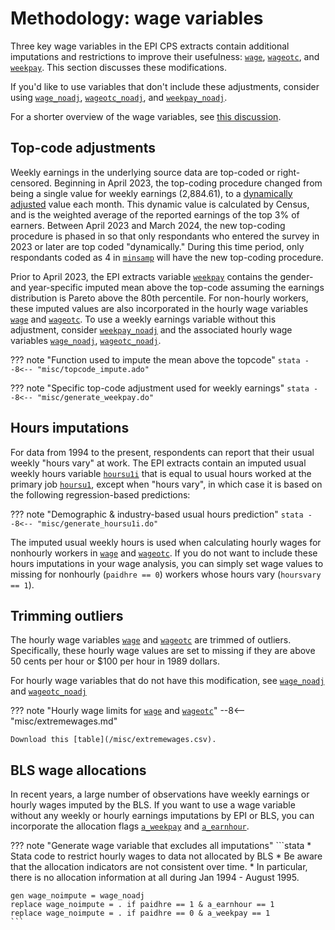# Methodology: wage variables

Three key wage variables in the EPI CPS extracts contain additional imputations and restrictions to improve their usefulness: [`wage`](../variables/income/wage.md), [`wageotc`](../variables/income/wageotc.md), and [`weekpay`](../variables/income/weekpay.md). This section discusses these modifications.

If you'd like to use variables that don't include these adjustments, consider using [`wage_noadj`](../variables/income/wage_noadj.md), [`wageotc_noadj`](../variables/income/wageotc_noadj.md), and [`weekpay_noadj`](../variables/income/weekpay_noadj.md). 

For a shorter overview of the wage variables, see [this discussion](faq.md#which-wage-variable).

## Top-code adjustments

Weekly earnings in the underlying source data are top-coded or right-censored. Beginning in April 2023, the top-coding procedure changed from being a single value for weekly earnings (2,884.61), to a [dynamically adjusted](https://www2.census.gov/programs-surveys/cps/methodology/improving-disclosure-avoidance-puf-v2.pdf) value each month. This dynamic value is calculated by Census, and is the weighted average of the reported earnings of the top 3% of earners. Between April 2023 and March 2024, the new top-coding procedure is phased in so that only respondants who entered the survey in 2023 or later are top coded "dynamically." During this time period, only respondants coded as 4 in [`minsamp`](../variables/id/minsamp.md) will have the new top-coding procedure. 

Prior to April 2023, the EPI extracts variable [`weekpay`](../variables/income/weekpay.md) contains the gender- and year-specific imputed mean above the top-code assuming the earnings distribution is Pareto above the 80th percentile. For non-hourly workers, these imputed values are also incorporated in the hourly wage variables [`wage`](../variables/income/wage.md) and [`wageotc`](../variables/income/wageotc.md). 
To use a weekly earnings variable without this adjustment, consider [`weekpay_noadj`](../variables/income/weekpay_noadj.md) and the associated hourly wage variables [`wage_noadj`](../variables/income/wage_noadj.md), [`wageotc_noadj`](../variables/income/wageotc_noadj.md).

??? note "Function used to impute the mean above the topcode"
    ```stata
    --8<-- "misc/topcode_impute.ado"
    ```

??? note "Specific top-code adjustment used for weekly earnings"
    ```stata
    --8<-- "misc/generate_weekpay.do"
    ```

## Hours imputations

For data from 1994 to the present, respondents can report that their usual weekly "hours vary" at work. The EPI extracts contain an imputed usual weekly hours variable [`hoursu1i`](../variables/hours/hoursu1i.md) that is equal to usual hours worked at the primary job [`hoursu1`](../variables/hours/hoursu1.md), except when "hours vary", in which case it is based on the following regression-based predictions:

??? note "Demographic & industry-based usual hours prediction"
    ```stata
    --8<-- "misc/generate_hoursu1i.do"
    ```

The imputed usual weekly hours is used when calculating hourly wages for nonhourly workers in [`wage`](../variables/income/wage.md) and [`wageotc`](../variables/income/wageotc.md). If you do not want to include these hours imputations in your wage analysis, you can simply set wage values to missing for nonhourly (`paidhre == 0`) workers whose hours vary (`hoursvary == 1`).

## Trimming outliers

The hourly wage variables [`wage`](../variables/income/wage.md) and [`wageotc`](../variables/income/wageotc.md) are trimmed of outliers. Specifically, these hourly wage values are set to missing if they are above 50 cents per hour or $100 per hour in 1989 dollars.

For hourly wage variables that do not have this modification, see [`wage_noadj`](../variables/income/wage_noadj.md) and [`wageotc_noadj`](../variables/income/wageotc_noadj.md)

??? note "Hourly wage limits for [`wage`](../variables/income/wage.md) and [`wageotc`](../variables/income/wageotc.md)"
    --8<-- "misc/extremewages.md"
    
    Download this [table](/misc/extremewages.csv).

## BLS wage allocations

In recent years, a large number of observations have weekly earnings or hourly wages imputed by the BLS. If you want to use a wage variable without any weekly or hourly earnings imputations by EPI or BLS, you can incorporate the allocation flags [`a_weekpay`](../variables/income/a_weekpay.md) and [`a_earnhour`](../variables/income/a_earnhour.md).

??? note "Generate wage variable that excludes all imputations"
    ```stata
    * Stata code to restrict hourly wages to data not allocated by BLS
    * Be aware that the allocation indicators are not consistent over time.
    * In particular, there is no allocation information at all during Jan 1994 - August 1995.

    gen wage_noimpute = wage_noadj
    replace wage_noimpute = . if paidhre == 1 & a_earnhour == 1
    replace wage_noimpute = . if paidhre == 0 & a_weekpay == 1
    ```


